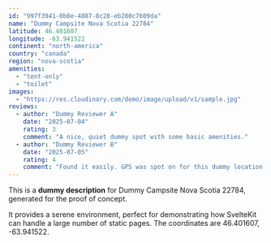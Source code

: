 ```yaml
---
id: "997f3941-0b8e-4887-8c28-eb280c7609da"
name: "Dummy Campsite Nova Scotia 22784"
latitude: 46.401607
longitude: -63.941522
continent: "north-america"
country: "canada"
region: "nova-scotia"
amenities:
  - "tent-only"
  - "toilet"
images:
  - "https://res.cloudinary.com/demo/image/upload/v1/sample.jpg"
reviews:
  - author: "Dummy Reviewer A"
    date: "2025-07-04"
    rating: 3
    comment: "A nice, quiet dummy spot with some basic amenities."
  - author: "Dummy Reviewer B"
    date: "2025-07-05"
    rating: 4
    comment: "Found it easily. GPS was spot on for this dummy location."
---
```


This is a **dummy description** for Dummy Campsite Nova Scotia 22784, generated for the proof of concept.

It provides a serene environment, perfect for demonstrating how SvelteKit can handle a large number of static pages. The coordinates are 46.401607, -63.941522.
